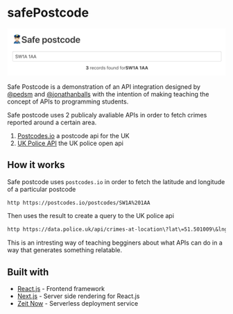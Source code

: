 # safePostcode

![Safe Postcode](.github/screenshot.png)

Safe Postcode is a demonstration of an API integration designed by [@pedsm](https://github.com/pedsm) and [@jonathanballs](https://github.com/jonathanballs) with the intention of making teaching the concept of APIs to programming students.

Safe postcode uses 2 publicaly avaliable APIs in order to fetch crimes reported around a certain area.

1. [Postcodes.io](https://postcodes.io/) a postcode api for the UK
2. [UK Police API](https://data.police.uk/) the UK police open api

## How it works

Safe postcode uses `postcodes.io` in order to fetch the latitude and longitude of a particular postcode

``` bash
http https://postcodes.io/postcodes/SW1A%201AA
```

Then uses the result to create a query to the UK police api

```bash
http https://data.police.uk/api/crimes-at-location\?lat\=51.501009\&lng\=-0.141588
```

This is an intresting way of teaching begginers about what APIs can do in a way that generates something relatable.

## Built with

- [React.js](https://reactjs.org/) - Frontend framework
- [Next.js](https://nextjs.org/) - Server side rendering for React.js
- [Zeit Now](https://zeit.co/now) - Serverless deployment service